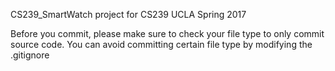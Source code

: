 CS239_SmartWatch
project for CS239 UCLA Spring 2017

Before you commit, please make sure to check your file type to only commit source code. 
You can avoid committing certain file type by modifying the .gitignore

